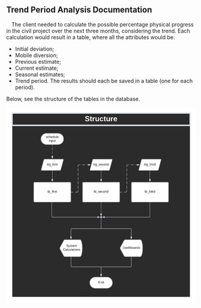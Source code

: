 ## Trend Period Analysis Documentation
<p> &emsp;The client needed to calculate the possible percentage physical progress in the civil project over the next three months, considering the trend. Each calculation would result in a table, where all the attributes would be:
  
  - Initial deviation;
  - Mobile diversion;
  - Previous estimate;
  - Current estimate;
  - Seasonal estimates;
  - Trend period.
The results should each be saved in a table (one for each period).

Below, see the structure of the tables in the database.</p>

![diagram](/assets/images/trend_period_diagram.png)
